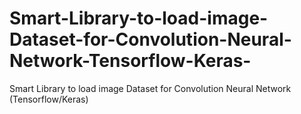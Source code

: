 # Smart-Library-to-load-image-Dataset-for-Convolution-Neural-Network-Tensorflow-Keras-
Smart Library to load image Dataset for Convolution Neural Network (Tensorflow/Keras)
